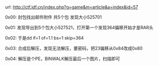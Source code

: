 url: http://ctf.idf.cn/index.php?g=game&m=article&a=index&id=57

0x00: 封包找出邮件附件 共5个包 发现大小525701

0x01: 发现导出到5个包大小527521，打开第一个发现364偏移开始才是RAR头

0x02: 于是dd if=1 of=1.1 bs=1 skip=364

0x03: 合成后解压，发现无法解压，要密码，把23偏移从0x84改成0x80

0x04: 解压是个PE，BINWALK解压最后一个图片，扫描即可
